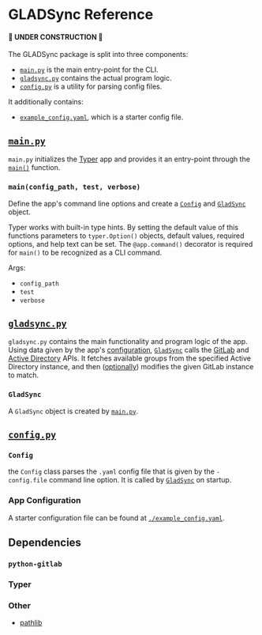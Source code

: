 # GLADSync Reference

#### 🚧 UNDER CONSTRUCTION 🚧

The GLADSync package is split into three components:

- [`main.py`](#mainpy) is the main entry-point for the CLI.
- [`gladsync.py`](#gladsyncpy) contains the actual program logic.
- [`config.py`](#configpy) is a utility for parsing config files.

It additionally contains:

- [`example_config.yaml`](#app-configuration), which is a starter config file.

## [`main.py`](./main.py)

`main.py` initializes the [Typer](#typer) app and provides it an entry-point through the [`main()`](#main) function.

### `main(config_path, test, verbose)`

Define the app's command line options and create a [`Config`](#config) and [`GladSync`](#gladsync) object.

Typer works with built-in type hints. By setting the default value of this functions parameters to `typer.Option()` objects, default values, required options, and help text can be set. The `@app.command()` decorator is required for `main()` to be recognized as a CLI command.

Args:

- `config_path`
- `test`
- `verbose`

## [`gladsync.py`](./gladsync.py)

`gladsync.py` contains the main functionality and program logic of the app. Using data given by the app's [configuration](#configpy), [`GladSync`](#gladsync) calls the [GitLab](#python-gitlab) and [Active Directory](../README.md#active-directory-api) APIs. It fetches available groups from the specified Active Directory instance, and then ([optionally](#mainconfig_path-test-verbose)) modifies the given GitLab instance to match.

### `GladSync`

A `GladSync` object is created by [`main.py`](#mainconfig_path-test-verbose).

## [`config.py`](./config.py)

### `Config`

the `Config` class parses the `.yaml` config file that is given by the `-config.file` command line option. It is called by [`GladSync`](#gladsync) on startup.

### App Configuration

A starter configuration file can be found at [`./example_config.yaml`](./example_config.yaml).

## Dependencies

### `python-gitlab`

### Typer

### Other

- [pathlib]()
